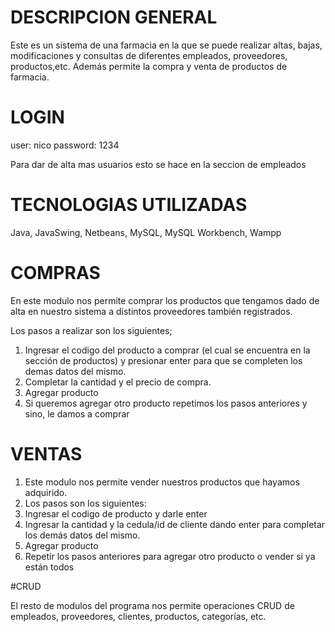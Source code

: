 # DESCRIPCION GENERAL
Este es un sistema de una farmacia en la que se puede realizar altas, bajas, modificaciones y consultas de diferentes empleados, proveedores, productos,etc.
Además permite la compra y venta de productos de farmacia.

# LOGIN
user: nico
password: 1234

Para dar de alta mas usuarios esto se hace en la seccion de empleados

# TECNOLOGIAS UTILIZADAS
Java, JavaSwing, Netbeans, MySQL, MySQL Workbench, Wampp
# COMPRAS
En este modulo nos permite comprar los productos que tengamos dado de alta en nuestro sistema a distintos proveedores también registrados.

Los pasos a realizar son los siguientes;
1) Ingresar el codigo del producto a comprar (el cual se encuentra en la sección de productos) y presionar enter para que se completen los demas datos del mismo.
2) Completar la cantidad y el precio de compra.
3) Agregar producto
4) Si queremos agregar otro producto repetimos los pasos anteriores y sino, le damos a comprar

# VENTAS
1) Este modulo nos permite vender nuestros productos que hayamos adquirido.
2) Los pasos son los siguientes:
3) Ingresar el codigo de producto y darle enter
4) Ingresar la cantidad y la cedula/id de cliente dando enter para completar los demás datos del mismo.
5) Agregar producto
6) Repetir los pasos anteriores para agregar otro producto o vender si ya están todos

#CRUD

El resto de modulos del programa nos permite operaciones CRUD de empleados, proveedores, clientes, productos, categorías, etc.
